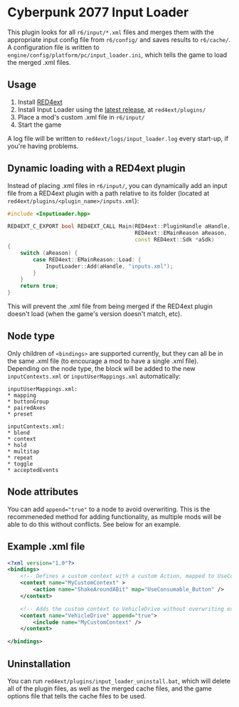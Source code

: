 # Cyberpunk 2077 Input Loader

This plugin looks for all `r6/input/*.xml` files and merges them with the appropriate input config file from `r6/config/` and saves results to `r6/cache/`. A configuration file is written to `engine/config/platform/pc/input_loader.ini`, which tells the game to load the merged .xml files.

## Usage

1. Install [RED4ext](https://github.com/WopsS/RED4ext)
2. Install Input Loader using the [latest release](https://github.com/jackhumbert/cyberpunk2077-input-loader/releases/latest), at `red4ext/plugins/`
3. Place a mod's custom .xml file in `r6/input/`
4. Start the game

A log file will be written to `red4ext/logs/input_loader.log` every start-up, if you're having problems.

## Dynamic loading with a RED4ext plugin

Instead of placing .xml files in `r6/input/`, you can dynamically add an input file from a RED4ext plugin with a path relative to its folder (located at `red4ext/plugins/<plugin_name>/inputs.xml`):

```cpp
#include <InputLoader.hpp>

RED4EXT_C_EXPORT bool RED4EXT_CALL Main(RED4ext::PluginHandle aHandle, 
                                        RED4ext::EMainReason aReason, 
                                        const RED4ext::Sdk *aSdk)
{
    switch (aReason) {
        case RED4ext::EMainReason::Load: {
            InputLoader::Add(aHandle, "inputs.xml");
        }
    }
    return true;
}
```

This will prevent the .xml file from being merged if the RED4ext plugin doesn't load (when the game's version doesn't match, etc).

## Node type

Only children of `<bindings>` are supported currently, but they can all be in the same .xml file (to encourage a mod to have a single .xml file). Depending on the node type, the block will be added to the new `inputContexts.xml` or `inputUserMappings.xml` automatically:

    inputUserMappings.xml:
    * mapping
    * buttonGroup
    * pairedAxes
    * preset

    inputContexts.xml:
    * blend
    * context
    * hold
    * multitap
    * repeat
    * toggle
    * acceptedEvents

## Node attributes

You can add `append="true"` to a node to avoid overwriting. This is the recommeneded method for adding functionality, as multiple mods will be able to do this without conflicts. See below for an example. 

## Example .xml file

```xml
<?xml version="1.0"?>
<bindings>
    <!-- Defines a custom context with a custom Action, mapped to UseConsumable_Button -->
    <context name="MyCustomContext" >
        <action name="ShakeAroundABit" map="UseConsumable_Button" />
    </context>

    <!-- Adds the custom context to VehicleDrive without overwriting existing definitions -->
    <context name="VehicleDrive" append="true">
        <include name="MyCustomContext" />
    </context>

</bindings>
```

## Uninstallation

You can run `red4ext/plugins/input_loader_uninstall.bat`, which will delete all of the plugin files, as well as the merged cache files, and the game options file that tells the cache files to be used.